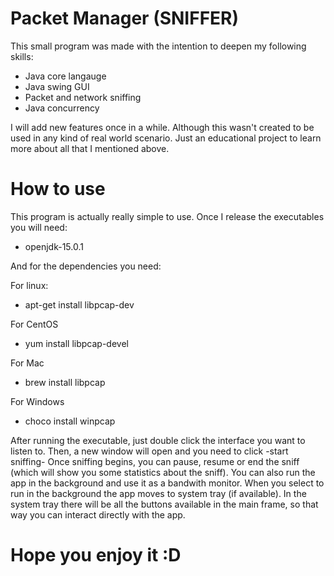 # Packet Manager (SNIFFER)

This small program was made with the intention to deepen my following skills:

  - Java core langauge
  - Java swing GUI
  - Packet and network sniffing
  - Java concurrency

I will add new features once in a while. Although this wasn't created to be used in any kind of real world scenario. 
Just an educational project to learn more about all that I mentioned above.

# How to use
This program is actually really simple to use. Once I release the executables you will need:
* openjdk-15.0.1

And for the dependencies you need:

For linux:
* apt-get install libpcap-dev 

For CentOS
* yum install libpcap-devel

For Mac 
* brew install libpcap

For Windows
* choco install winpcap

After running the executable, just double click the interface you want to listen to. Then, a new window will open and you need to click -start sniffing-
Once sniffing begins, you can pause, resume or end the sniff (which will show you some statistics about the sniff).
You can also run the app in the background and use it as a bandwith monitor.
When you select to run in the background the app moves to system tray (if available). In the system tray there will be all the buttons available in the main frame, so that way you can interact directly with the app.

# Hope you enjoy it :D

